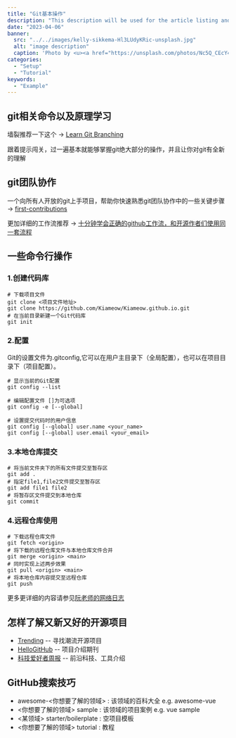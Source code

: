 ```yaml
---
title: "Git基本操作"
description: "This description will be used for the article listing and search results on Google."
date: "2023-04-06"
banner:
  src: "../../images/kelly-sikkema-Hl3LUdyKRic-unsplash.jpg"
  alt: "image description"
  caption: 'Photo by <u><a href="https://unsplash.com/photos/Nc5Q_CEcY44">Florian Olivo</a></u>'
categories:
  - "Setup"
  - "Tutorial"
keywords:
  - "Example"
---
```


## git相关命令以及原理学习
墙裂推荐一下这个 -> [Learn Git Branching](https://learngitbranching.js.org/?locale=zh_CN)

跟着提示闯关，过一遍基本就能够掌握git绝大部分的操作，并且让你对git有全新的理解

## git团队协作
一个向所有人开放的git上手项目，帮助你快速熟悉git团队协作中的一些关键步骤 -> [first-contributions](https://github.com/firstcontributions/first-contributions)

更加详细的工作流推荐 -> [十分钟学会正确的github工作流，和开源作者们使用同一套流程](https://www.bilibili.com/video/BV19e4y1q7JJ/?spm_id_from=333.337.search-card.all.click&vd_source=ea7e3a32696013a15824af0651dc1a01)
## 一些命令行操作
### 1.创建代码库
```shell
# 下载项目文件
git clone <项目文件地址>
git clone https://github.com/Kiameow/Kiameow.github.io.git
# 在当前目录新建一个Git代码库
git init
``` 
### 2.配置
Git的设置文件为.gitconfig,它可以在用户主目录下（全局配置），也可以在项目目录下（项目配置）。
```shell
# 显示当前的Git配置
git config --list

# 编辑配置文件 []为可选项
git config -e [--global]

# 设置提交代码时的用户信息
git config [--global] user.name <your_name>
git config [--global] user.email <your_email>
```
### 3.本地仓库提交
```shell
# 将当前文件夹下的所有文件提交至暂存区
git add . 
# 指定file1,file2文件提交至暂存区
git add file1 file2
# 将暂存区文件提交到本地仓库
git commit
```
### 4.远程仓库使用
```shell
# 下载远程仓库文件
git fetch <origin>
# 将下载的远程仓库文件与本地仓库文件合并
git merge <origin> <main>
# 同时实现上述两步效果
git pull <origin> <main>
# 将本地仓库内容提交至远程仓库
git push
```

更多更详细的内容请参见[阮老师的网络日志](https://www.ruanyifeng.com/blog/2015/12/git-cheat-sheet.html)

## 怎样了解又新又好的开源项目
- [Trending](https://github.com/trending/) -- 寻找潮流开源项目
- [HelloGitHub](https://github.com/521xueweihan/HelloGitHub) -- 项目介绍期刊
- [科技爱好者周报](https://github.com/ruanyf/weekly) -- 前沿科技、工具介绍

## GitHub搜索技巧
- awesome-<你想要了解的领域> : 该领域的百科大全   e.g. awesome-vue
- <你想要了解的领域> sample : 该领域的项目案例   e.g. vue sample
- <某领域> starter/boilerplate : 空项目模板  
- <你想要了解的领域> tutorial : 教程


